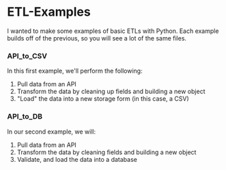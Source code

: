 # ETL-Examples

I wanted to make some examples of basic ETLs with Python.
Each example builds off of the previous, so you will see a lot of the same files.

### API_to_CSV

In this first example, we'll perform the following:

1. Pull data from an API
2. Transform the data by cleaning up fields and building a new object
3. "Load" the data into a new storage form (in this case, a CSV)

### API_to_DB

In our second example, we will:

1. Pull data from an API
2. Transform the data by cleaning fields and building a new object
3. Validate, and load the data into a database